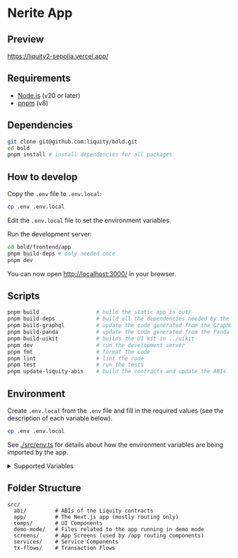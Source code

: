 # Nerite App

## Preview

<https://liquity2-sepolia.vercel.app/>

## Requirements

- [Node.js](https://nodejs.org/) (v20 or later)
- [pnpm](https://pnpm.io/) (v8)

## Dependencies

```sh
git clone git@github.com:liquity/bold.git
cd bold
pnpm install # install dependencies for all packages
```

## How to develop

Copy the `.env` file to `.env.local`:

```sh
cp .env .env.local
```

Edit the `.env.local` file to set the environment variables.

Run the development server:

```sh
cd bold/frontend/app
pnpm build-deps # only needed once
pnpm dev
```

You can now open <http://localhost:3000/> in your browser.

## Scripts

```sh
pnpm build                  # build the static app in out/
pnpm build-deps             # build all the dependencies needed by the app
pnpm build-graphql          # update the code generated from the GraphQL queries
pnpm build-panda            # update the code generated from the Panda CSS config
pnpm build-uikit            # builds the UI kit in ../uikit
pnpm dev                    # run the development server
pnpm fmt                    # format the code
pnpm lint                   # lint the code
pnpm test                   # run the tests
pnpm update-liquity-abis    # build the contracts and update the ABIs
```

## Environment

Create `.env.local` from the `.env` file and fill in the required values (see the description of each variable below).

```sh
cp .env .env.local
```

See [./src/env.ts](./src/env.ts) for details about how the environment variables are being imported by the app.

<details>
<summary>Supported Variables</summary>

### `NEXT_PUBLIC_CHAIN_ID`

The Ethereum network to connect to.

```dosini
# Example
NEXT_PUBLIC_CHAIN_ID=1
```

### `NEXT_PUBLIC_CHAIN_NAME`

The name of the Ethereum network.

```dosini
# Example
NEXT_PUBLIC_CHAIN_NAME=Ethereum
```

### `NEXT_PUBLIC_CHAIN_CURRENCY`

The currency of the Ethereum network.

```dosini
# Format
NEXT_PUBLIC_CHAIN_CURRENCY=name|symbol|decimals

# Example
NEXT_PUBLIC_CHAIN_CURRENCY=Ether|ETH|18
```

### `NEXT_PUBLIC_CHAIN_RPC_URL`

The RPC URL for the Ethereum network.

```dosini
# Example
NEXT_PUBLIC_CHAIN_RPC_URL=https://cloudflare-eth.com
```

### `NEXT_PUBLIC_CHAIN_BLOCK_EXPLORER`

The block explorer for the Ethereum network. Optional.

```dosini
# Format
NEXT_PUBLIC_CHAIN_BLOCK_EXPLORER=name|url

# Example
NEXT_PUBLIC_CHAIN_BLOCK_EXPLORER=Etherscan|https://etherscan.io
```

### `NEXT_PUBLIC_CHAIN_CONTRACT_ENS_REGISTRY`

The address of the ENS registry contract. Optional.

```dosini
# Format
NEXT_PUBLIC_CHAIN_CONTRACT_ENS_REGISTRY=address

# Example
NEXT_PUBLIC_CHAIN_CONTRACT_ENS_REGISTRY=0x00000000000C2E074eC69A0dFb2997BA6C7d2e1e
```

### `NEXT_PUBLIC_CHAIN_CONTRACT_ENS_RESOLVER`

The address of the ENS resolver contract. Optional.

```dosini
# Format
NEXT_PUBLIC_CHAIN_CONTRACT_ENS_RESOLVER=address|blockCreated

# Example
NEXT_PUBLIC_CHAIN_CONTRACT_ENS_RESOLVER=0xce01f8eee7E479C928F8919abD53E553a36CeF67|19258213
```

### `NEXT_PUBLIC_CHAIN_CONTRACT_MULTICALL`

The address of the Multicall contract. Optional.

```dosini
# Format
NEXT_PUBLIC_CHAIN_CONTRACT_MULTICALL=address|blockCreated

# Example
NEXT_PUBLIC_CHAIN_CONTRACT_MULTICALL=0xca11bde05977b3631167028862be2a173976ca11|14353601
```

### `NEXT_PUBLIC_WALLET_CONNECT_PROJECT_ID`

A WalletConnect project ID which can be obtained by [creating a WalletConnect project](https://cloud.walletconnect.com/app).

### `NEXT_PUBLIC_CONTRACT_…`

Addresses of the Liquity contracts.

</details>

## Folder Structure

```
src/
  abi/         # ABIs of the Liquity contracts
  app/         # The Next.js app (mostly routing only)
  comps/       # UI Components
  demo-mode/   # Files related to the app running in demo mode
  screens/     # App Screens (used by /app routing components)
  services/    # Service Components
  tx-flows/    # Transaction Flows
```
